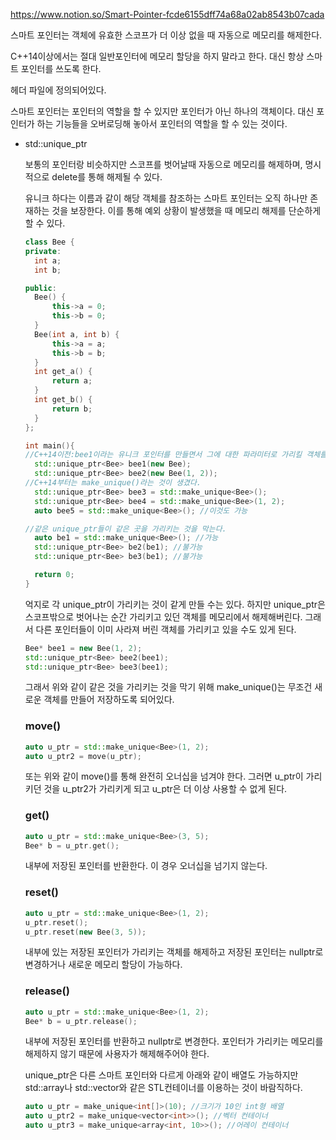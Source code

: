https://www.notion.so/Smart-Pointer-fcde6155dff74a68a02ab8543b07cada

스마트 포인터는 객체에 유효한 스코프가 더 이상 없을 때 자동으로 메모리를 해제한다.

C++14이상에서는 절대 일반포인터에 메모리 할당을 하지 말라고 한다. 대신 항상 스마트 포인터를 쓰도록 한다.

<memory> 헤더 파일에 정의되어있다.

스마트 포인터는 포인터의 역할을 할 수 있지만 포인터가 아닌 하나의 객체이다. 대신 포인터가 하는 기능들을 오버로딩해 놓아서 포인터의 역할을 할 수 있는 것이다.

- std::unique_ptr

  보통의 포인터랑 비슷하지만 스코프를 벗어날때 자동으로 메모리를 해제하며, 명시적으로 delete를 통해 해제될 수 있다.

  유니크 하다는 이름과 같이 해당 객체를 참조하는 스마트 포인터는 오직 하나만 존재하는 것을 보장한다.  이를 통해 예외 상황이 발생했을 때 메모리 해제를 단순하게 할 수 있다.

  ```cpp
  class Bee {
  private:
  	int a;
  	int b;
  
  public:
  	Bee() {
  		this->a = 0;
  		this->b = 0;
  	}
  	Bee(int a, int b) {
  		this->a = a;
  		this->b = b;
  	}
  	int get_a() {
  		return a;
  	}
  	int get_b() {
  		return b;
  	}
  };
  
  int main(){
  //C++14이전:bee1이라는 유니크 포인터를 만들면서 그에 대한 파라미터로 가리킬 객체를 생성
  	std::unique_ptr<Bee> bee1(new Bee);
  	std::unique_ptr<Bee> bee2(new Bee(1, 2));
  //C++14부터는 make_unique()라는 것이 생겼다.
  	std::unique_ptr<Bee> bee3 = std::make_unique<Bee>();
  	std::unique_ptr<Bee> bee4 = std::make_unique<Bee>(1, 2);
  	auto bee5 = std::make_unique<Bee>(); //이것도 가능
  
  //같은 unique_ptr들이 같은 곳을 가리키는 것을 막는다.
  	auto be1 = std::make_unique<Bee>(); //가능
  	std::unique_ptr<Bee> be2(be1); //불가능
  	std::unique_ptr<Bee> be3(be1); //불가능
  
  	return 0;
  }
  ```

  억지로 각 unique_ptr이 가리키는 것이 같게 만들 수는 있다. 하지만 unique_ptr은 스코프밖으로 벗어나는 순간 가리키고 있던 객체를 메모리에서 해제해버린다. 그래서 다른 포인터들이 이미 사라져 버린 객체를 가리키고 있을 수도 있게 된다.

  ```cpp
  Bee* bee1 = new Bee(1, 2);
  std::unique_ptr<Bee> bee2(bee1);
  std::unique_ptr<Bee> bee3(bee1);
  ```

  그래서 위와 같이 같은 것을 가리키는 것을 막기 위해 make_unique()는 무조건 새로운 객체를 만들어 저장하도록 되어있다.

  ### move()

  ```cpp
  auto u_ptr = std::make_unique<Bee>(1, 2);
  auto u_ptr2 = move(u_ptr);
  ```

  또는 위와 같이 move()를 통해 완전히 오너십을 넘겨야 한다. 그러면 u_ptr이 가리키던 것을 u_ptr2가 가리키게 되고 u_ptr은 더 이상 사용할 수 없게 된다.

  ### get()

  ```cpp
  auto u_ptr = std::make_unique<Bee>(3, 5);
  Bee* b = u_ptr.get();
  ```

  내부에 저장된 포인터를 반환한다. 이 경우 오너십을 넘기지 않는다.

  ### reset()

  ```cpp
  auto u_ptr = std::make_unique<Bee>(1, 2);
  u_ptr.reset();
  u_ptr.reset(new Bee(3, 5));
  ```

  내부에 있는 저장된 포인터가 가리키는 객체를 해제하고 저장된 포인터는 nullptr로 변경하거나 새로운 메모리 할당이 가능하다.

  ### release()

  ```cpp
  auto u_ptr = std::make_unique<Bee>(1, 2);
  Bee* b = u_ptr.release();
  ```

  내부에 저장된 포인터를 반환하고 nullptr로 변경한다.  포인터가 가리키는 메모리를 해제하지 않기 때문에 사용자가 해제해주어야 한다.

  unique_ptr은 다른 스마트 포인터와 다르게 아래와 같이 배열도 가능하지만 std::array나 std::vector와 같은 STL컨테이너를 이용하는 것이 바람직하다.

  ```cpp
  auto u_ptr = make_unique<int[]>(10); //크기가 10인 int형 배열
  auto u_ptr2 = make_unique<vector<int>>(); //벡터 컨테이너
  auto u_ptr3 = make_unique<array<int, 10>>(); //어레이 컨테이너
  ```